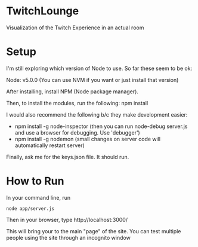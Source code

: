 # TwitchLounge
Visualization of the Twitch Experience in an actual room

# Setup
I'm still exploring which version of Node to use. So far these seem to be ok:

Node: v5.0.0
(You can use NVM if you want or just install that version)

After installing, install NPM (Node package manager).

Then, to install the modules, run the following:
npm install

I would also recommend the following b/c they make development easier:
* npm install -g node-inspector (then you can run node-debug server.js and use a browser for debugging. Use 'debugger')
* npm install -g nodemon (small changes on server code will automatically restart server)

Finally, ask me for the keys.json file.
It should run.






# How to Run
In your command line, run

	node app/server.js

Then in your browser, type 
	http://localhost:3000/

This will bring your to the main "page" of the site. 
You can test multiple people using the site through an incognito window